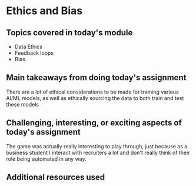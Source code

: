 # Ethics and Bias

## Topics covered in today's module
* Data Ethics
* Feedback loops
* Bias

## Main takeaways from doing today's assignment
There are a lot of ethical considerations to be made for training various AI/ML models, as well as ethically sourcing the data to both train and test these models
    
## Challenging, interesting, or exciting aspects of today's assignment
The game was actually really interesting to play through, just because as a business student I interact with recruiters a lot and don't really think of their role being automated in any way.

## Additional resources used 
<To be filled>
